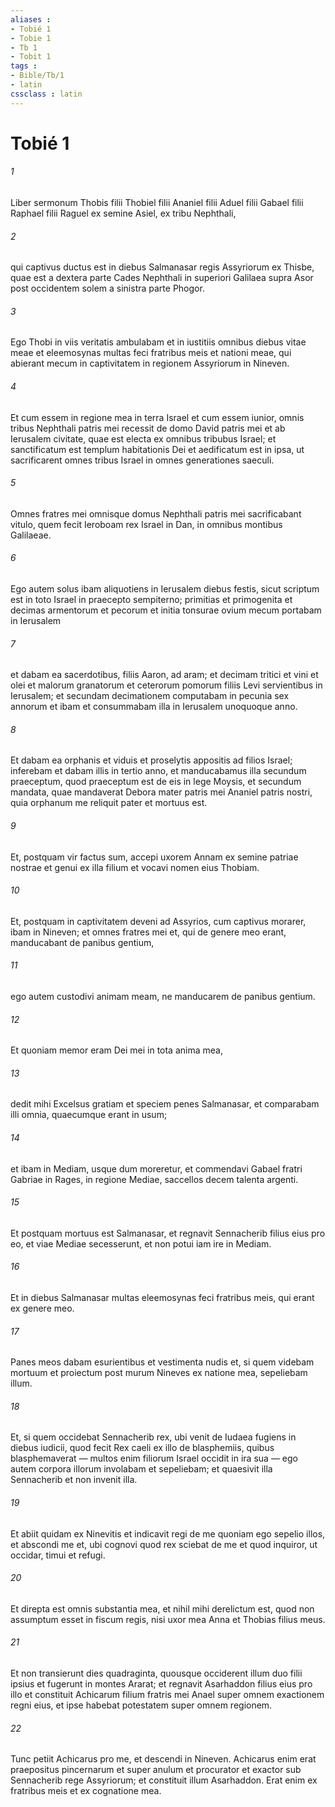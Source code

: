```yaml
---
aliases : 
- Tobié 1
- Tobie 1
- Tb 1
- Tobit 1
tags : 
- Bible/Tb/1
- latin
cssclass : latin
---
```


# Tobié 1

###### 1
Liber sermonum Thobis filii Thobiel filii Ananiel filii Aduel filii Gabael filii Raphael filii Raguel ex semine Asiel, ex tribu Nephthali, 
###### 2
qui captivus ductus est in diebus Salmanasar regis Assyriorum ex Thisbe, quae est a dextera parte Cades Nephthali in superiori Galilaea supra Asor post occidentem solem a sinistra parte Phogor.
###### 3
Ego Thobi in viis veritatis ambulabam et in iustitiis omnibus diebus vitae meae et eleemosynas multas feci fratribus meis et nationi meae, qui abierant mecum in captivitatem in regionem Assyriorum in Nineven. 
###### 4
Et cum essem in regione mea in terra Israel et cum essem iunior, omnis tribus Nephthali patris mei recessit de domo David patris mei et ab Ierusalem civitate, quae est electa ex omnibus tribubus Israel; et sanctificatum est templum habitationis Dei et aedificatum est in ipsa, ut sacrificarent omnes tribus Israel in omnes generationes saeculi. 
###### 5
Omnes fratres mei omnisque domus Nephthali patris mei sacrificabant vitulo, quem fecit Ieroboam rex Israel in Dan, in omnibus montibus Galilaeae. 
###### 6
Ego autem solus ibam aliquotiens in Ierusalem diebus festis, sicut scriptum est in toto Israel in praecepto sempiterno; primitias et primogenita et decimas armentorum et pecorum et initia tonsurae ovium mecum portabam in Ierusalem 
###### 7
et dabam ea sacerdotibus, filiis Aaron, ad aram; et decimam tritici et vini et olei et malorum granatorum et ceterorum pomorum filiis Levi servientibus in Ierusalem; et secundam decimationem computabam in pecunia sex annorum et ibam et consummabam illa in Ierusalem unoquoque anno. 
###### 8
Et dabam ea orphanis et viduis et proselytis appositis ad filios Israel; inferebam et dabam illis in tertio anno, et manducabamus illa secundum praeceptum, quod praeceptum est de eis in lege Moysis, et secundum mandata, quae mandaverat Debora mater patris mei Ananiel patris nostri, quia orphanum me reliquit pater et mortuus est. 
###### 9
Et, postquam vir factus sum, accepi uxorem Annam ex semine patriae nostrae et genui ex illa filium et vocavi nomen eius Thobiam. 
###### 10
Et, postquam in captivitatem deveni ad Assyrios, cum captivus morarer, ibam in Nineven; et omnes fratres mei et, qui de genere meo erant, manducabant de panibus gentium, 
###### 11
ego autem custodivi animam meam, ne manducarem de panibus gentium. 
###### 12
Et quoniam memor eram Dei mei in tota anima mea, 
###### 13
dedit mihi Excelsus gratiam et speciem penes Salmanasar, et comparabam illi omnia, quaecumque erant in usum; 
###### 14
et ibam in Mediam, usque dum moreretur, et commendavi Gabael fratri Gabriae in Rages, in regione Mediae, saccellos decem talenta argenti.
###### 15
Et postquam mortuus est Salmanasar, et regnavit Sennacherib filius eius pro eo, et viae Mediae secesserunt, et non potui iam ire in Mediam. 
###### 16
Et in diebus Salmanasar multas eleemosynas feci fratribus meis, qui erant ex genere meo. 
###### 17
Panes meos dabam esurientibus et vestimenta nudis et, si quem videbam mortuum et proiectum post murum Nineves ex natione mea, sepeliebam illum. 
###### 18
Et, si quem occidebat Sennacherib rex, ubi venit de Iudaea fugiens in diebus iudicii, quod fecit Rex caeli ex illo de blasphemiis, quibus blasphemaverat — multos enim filiorum Israel occidit in ira sua — ego autem corpora illorum involabam et sepeliebam; et quaesivit illa Sennacherib et non invenit illa. 
###### 19
Et abiit quidam ex Ninevitis et indicavit regi de me quoniam ego sepelio illos, et abscondi me et, ubi cognovi quod rex sciebat de me et quod inquiror, ut occidar, timui et refugi. 
###### 20
Et direpta est omnis substantia mea, et nihil mihi derelictum est, quod non assumptum esset in fiscum regis, nisi uxor mea Anna et Thobias filius meus. 
###### 21
Et non transierunt dies quadraginta, quousque occiderent illum duo filii ipsius et fugerunt in montes Ararat; et regnavit Asarhaddon filius eius pro illo et constituit Achicarum filium fratris mei Anael super omnem exactionem regni eius, et ipse habebat potestatem super omnem regionem. 
###### 22
Tunc petiit Achicarus pro me, et descendi in Nineven. Achicarus enim erat praepositus pincernarum et super anulum et procurator et exactor sub Sennacherib rege Assyriorum; et constituit illum Asarhaddon. Erat enim ex fratribus meis et ex cognatione mea.
